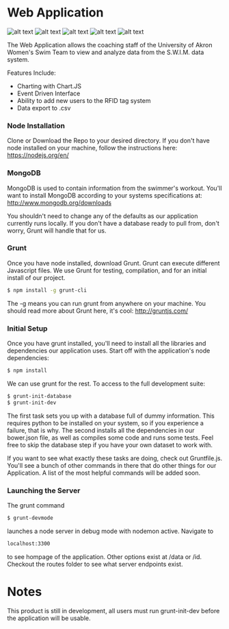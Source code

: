 # Web Application
![alt text][mongoDB] ![alt text][nodeJS] ![alt text][requireJS] ![alt text][handlebars] ![alt text][UA]

The Web Application allows the coaching staff of the University of Akron Women's Swim Team to view and analyze data from the S.W.I.M. data system.

Features Include:
  - Charting with Chart.JS
  - Event Driven Interface
  - Ability to add new users to the RFID tag system
  - Data export to .csv

### Node Installation
Clone or Download the Repo to your desired directory. 
If you don't have node installed on your machine, follow the instructions here: https://nodejs.org/en/

### MongoDB
MongoDB is used to contain information from the swimmer's workout.  You'll want to install MongoDB according to your systems specifications at: http://www.mongodb.org/downloads

You shouldn't need to change any of the defaults as our application currently runs locally.  If you don't have a database ready to pull from, don't worry, Grunt will handle that for us.

### Grunt
Once you have node installed, download Grunt. Grunt can execute different Javascript files.  We use Grunt for testing, compilation, and for an initial install of our project.
```sh
$ npm install -g grunt-cli
```
The -g means you can run grunt from anywhere on your machine.  You should read more about Grunt here, it's cool: http://gruntjs.com/

### Initial Setup
Once you have grunt installed, you'll need to install all the libraries and dependencies our application uses. Start off with the application's node dependencies:
```sh
$ npm install
```
We can use grunt for the rest.  To access to the full development suite: 
```sh
$ grunt-init-database
$ grunt-init-dev
```
The first task sets you up with a database full of dummy information.  This requires python to be installed on your system, so if you experience a failure, that is why.  The second installs all the dependencies in our bower.json file, as well as compiles some code and runs some tests.  Feel free to skip the database step if you have your own dataset to work with.  

If you want to see what exactly these tasks are doing, check out Gruntfile.js.  You'll see a bunch of other commands in there that do other things for our Application.  A list of the most helpful commands will be added soon.

### Launching the Server
The grunt command 
```sh
$ grunt-devmode
```
launches a node server in debug mode with nodemon active.  Navigate to 
```sh
localhost:3300 
```
to see hompage of the application.  Other options exist at /data or /id. Checkout the routes folder to see what server endpoints exist.

# Notes
This product is still in development, all users must run grunt-init-dev before the application will be usable.

[nodeJS]: https://www.shareicon.net/data/128x128/2015/10/06/112725_development_512x512.png "nodeJS"
[mongoDB]: https://perlmaven.com/img/mongodb-logo.png "mongoDB"
[requireJS]: http://esa-matti.suuronen.org/images/browserify/requirejs-logo.png "requireJs"
[handlebars]: https://andrejunges.gallerycdn.vsassets.io/extensions/andrejunges/handlebars/0.2.0/1477751107534/Microsoft.VisualStudio.Services.Icons.Default "handlebars"
[UA]: https://static.yocket.in/images/universities/logos/akron_university_logo.jpg "The University of Akron"